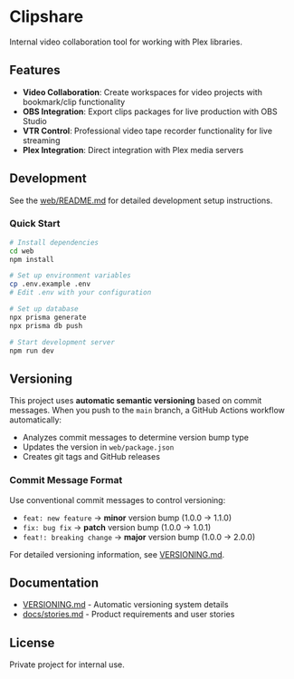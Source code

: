 # Clipshare

Internal video collaboration tool for working with Plex libraries.

## Features

- **Video Collaboration**: Create workspaces for video projects with bookmark/clip functionality
- **OBS Integration**: Export clips packages for live production with OBS Studio
- **VTR Control**: Professional video tape recorder functionality for live streaming
- **Plex Integration**: Direct integration with Plex media servers

## Development

See the [web/README.md](./web/README.md) for detailed development setup instructions.

### Quick Start

```bash
# Install dependencies
cd web
npm install

# Set up environment variables
cp .env.example .env
# Edit .env with your configuration

# Set up database
npx prisma generate
npx prisma db push

# Start development server
npm run dev
```

## Versioning

This project uses **automatic semantic versioning** based on commit messages. When you push to the `main` branch, a GitHub Actions workflow automatically:

- Analyzes commit messages to determine version bump type
- Updates the version in `web/package.json`
- Creates git tags and GitHub releases

### Commit Message Format

Use conventional commit messages to control versioning:

- `feat: new feature` → **minor** version bump (1.0.0 → 1.1.0)
- `fix: bug fix` → **patch** version bump (1.0.0 → 1.0.1)  
- `feat!: breaking change` → **major** version bump (1.0.0 → 2.0.0)

For detailed versioning information, see [VERSIONING.md](./VERSIONING.md).

## Documentation

- [VERSIONING.md](./VERSIONING.md) - Automatic versioning system details
- [docs/stories.md](./docs/stories.md) - Product requirements and user stories

## License

Private project for internal use.